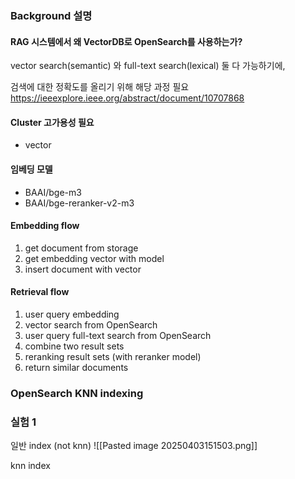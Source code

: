 

### Background 설명

#### RAG 시스템에서 왜 VectorDB로 OpenSearch를 사용하는가?

vector search(semantic) 와 full-text search(lexical) 둘 다 가능하기에,

검색에 대한 정확도를 올리기 위해 해당 과정 필요
https://ieeexplore.ieee.org/abstract/document/10707868

#### Cluster 고가용성 필요
- vector

#### 임베딩 모델
- BAAI/bge-m3
- BAAI/bge-reranker-v2-m3

#### Embedding flow

1. get document from storage
2. get embedding vector with model
3. insert document with vector 

#### Retrieval flow

1. user query embedding
2. vector search from OpenSearch
3. user query full-text search from OpenSearch
4. combine two result sets
5. reranking result sets (with reranker model)
6. return similar documents

### OpenSearch KNN indexing

### 실험 1


일반 index (not knn)
![[Pasted image 20250403151503.png]]



knn index 

